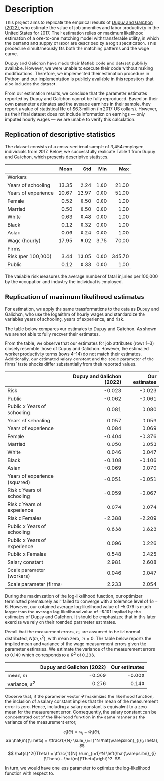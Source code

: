 
# Description
This project aims to replicate the empirical results of [Dupuy and Galichon (2022)](https://doi.org/10.3982/QE928), who estimate the value of job amenities and labor productivity in the United States for 2017. Their estimation relies on maximum likelihood estimation of a one-to-one matching model with transferable utility, in which the demand and supply of labor are described by a logit specification. This procedure simultaneously fits both the matching patterns and the wage curve.

Dupuy and Galichon have made their Matlab code and dataset publicly available. However, we were unable to execute their code without making modifications. Therefore, we implemented their estimation procedure in Python, and our implementation is publicly available in this repository that also includes the dataset.

From our estimation results, we conclude that the parameter estimates reported by Dupuy and Galichon cannot be fully reproduced. Based on their own parameter estimates and the average earnings in their sample, they report a value of statistical life of $6.3 million (in 2017 US dollars). However, as their final dataset does not include information on earnings — only imputed hourly wages — we are unable to verify this calculation.

## Replication of descriptive statistics
The dataset consists of a cross-sectional sample of 3,454 employed individuals from 2017. Below, we successfully replicate Table 1 from Dupuy and Galichon, which presents descriptive statistics.

|                     |   Mean |   Std |   Min |    Max |
|:--------------------|-------:|------:|------:|-------:|
| Workers             |        |       |       |        |
| Years of schooling  |  13.35 |  2.24 |  1.00 |  21.00 |
| Years of experience |  20.67 | 12.97 |  0.00 |  51.00 |
| Female              |   0.52 |  0.50 |  0.00 |   1.00 |
| Married             |   0.50 |  0.50 |  0.00 |   1.00 |
| White               |   0.63 |  0.48 |  0.00 |   1.00 |
| Black               |   0.12 |  0.32 |  0.00 |   1.00 |
| Asian               |   0.06 |  0.24 |  0.00 |   1.00 |
| Wage (hourly)       |  17.95 |  9.02 |  3.75 |  70.00 |
| Firms               |        |       |       |        |
| Risk (per 100,000)  |   3.44 | 13.05 |  0.00 | 345.70 |
| Public              |   0.12 |  0.33 |  0.00 |   1.00 |

The variable risk measures the average number of fatal injuries per 100,000 by the occupation and industry the individual is employed.

## Replication of maximum likelihood estimates
For estimation, we apply the same transformations to the data as Dupuy and Galichon, who use the logarithm of hourly wages and standardize the variables years of schooling, years of experience, and risk.

The table below compares our estimates to Dupuy and Galichon. As shown we are not able to fully recover their estimates.

From the table, we observe that our estimates for job attributes (rows 1–3) closely resemble those of Dupuy and Galichon. However, the estimated worker productivity terms (rows 4–14) do not match their estimates. Additionally, our estimated salary constant and the scale parameter of the firms’ taste shocks differ substantially from their reported values.

|                               |   Dupuy and Galichon (2022) |   Our estimates |
|:------------------------------|----------------------------:|----------------:|
| Risk                          |                      -0.023 |          -0.023 |
| Public                        |                      -0.062 |          -0.061 |
| Public x Years of schooling   |                       0.081 |           0.080 |
| Years of schooling            |                       0.057 |           0.059 |
| Years of experience           |                       0.084 |           0.069 |
| Female                        |                      -0.404 |          -0.376 |
| Married                       |                       0.050 |           0.053 |
| White                         |                       0.046 |           0.047 |
| Black                         |                      -0.108 |          -0.106 |
| Asian                         |                      -0.069 |           0.070 |
| Years of experience (squared) |                      -0.051 |          -0.051 |
| Risk x Years of schooling     |                      -0.059 |          -0.067 |
| Risk x Years of experience    |                       0.074 |           0.074 |
| Risk x Females                |                      -2.388 |          -2.209 |
| Public x Years of schooling   |                       0.838 |           0.823 |
| Public x Years of experience  |                       0.096 |           0.226 |
| Public x Females              |                       0.548 |           0.425 |
| Salary constant               |                       2.981 |           2.608 |
| Scale parameter (workers)     |                       0.046 |           0.047 |
| Scale parameter (firms)       |                       2.233 |           2.054 |

During the maximization of the log-likelihood function, our optimizer terminated prematurely as it failed to converge with a tolerance level of $1e-6$. However, our obtained average log-likelihood value of $-5.076$ is much larger than the average log-likelihood value of $-5.191$ implied by the estimates of Dupuy and Galichon. It should be emphasized that in this later exercise we rely on their rounded parameter estimates.

Recall that the measurment errors, $\varepsilon_{i}$, are assumed to be iid normal distributed, $N(m,s^2)$, with mean zero, $m=0$. The table below reports the implied mean and variance of the wage measurement errors given the parameter estimates. We estimate the variance of the measurement errors to $0.140$ which corresponds to a $R^2$ of $0.233$.

|                 |   Dupuy and Galichon (2022) |   Our estimates |
|:----------------|----------------------------:|----------------:|
| mean, $m$       |                      -0.369 |          -0.000 |
| variance, $s^2$ |                       0.276 |           0.140 |

Observe that, if the parameter vector $\hat{\Theta}$ maximizes the likelihood function, the inclusion of a salary constant implies that the mean of the measurement error is zero. Hence, including a salary constant is equivalent to a zero mean for the measurement error. Consequently, the salary constant can be concentrated out of the likelihood function in the same manner as the variance of the measurement error,

$$
    \hat{\varepsilon}_{i}(\Theta) = w_{i} - \hat{w}_{i}(\Theta), 
$$
$$
    \hat{m}(\Theta) = \tfrac{1}{N} \sum_{i=1}^N \hat{\varepsilon}_{i}(\Theta),
$$
$$
    \hat{s}^2(\Theta) = \tfrac{1}{N} \sum_{i=1}^N \left(\hat{\varepsilon}_{i}(\Theta) - \hat{m}(\Theta)\right)^2.
$$

In turn, we would have one less parameter to optimize the log-likelihood function with respect to.

